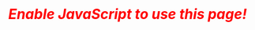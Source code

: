 <body onload='document.getElementById("inputBox").focus();'>
  <div id=inputDiv style='display:none;'>
    <h2>Privacy Notice</h2>
    <p>Azure error messages typically include Subscription IDs and/or other sensitive information.</p>
    <p>To protect your privacy and security, this webpage uses JavaScript to parse the error code within your local web browser. No information you provide is transmitted, recorded, or otherwise tracked by this site.</p>
    <br>
    <h2>Input Error Message</h2>
    <p>Paste your Azure provided error message into the box below, then click submit.</p>
    <textarea id=inputBox rows=10 cols=95 disabled></textarea>
    <p><font style='text-decoration:underline;'>Important:</font> Please enter the full and complete error message in its original JSON format.</p>
    <p>To see a sample error message, <a href='javascript:demo()'>click here</a>.</p>
    <input type=button id=submitButton value='Submit' onclick='parse()' disabled>
    <br>
    <br>
  </div>
  <div id=outputDiv style='display:none;'>
  </div>
  <div id=footer style='display:none;'>
    <h2>&nbsp;</h2>
    <p>The information on this website is for general informational purposes only. The author makes no representation or warranty, express or implied. Use of this site is solely at your own risk.</p>
    <p>This site is not affliated with Microsoft Azure or it's subsidiaries.</p>
  </div>
  <div id=jsWarn>
    <font style='color:red; font-weight:bold; font-style:italic; font-size:2em'>Enable JavaScript to use this page!</font>
    <br><br>
  </div>
</body>



<script>
  //Hide "jsWarn" div tag
  document.getElementById("jsWarn").style.display = 'none';
  
  //Unhide "inputDiv" div tag
  document.getElementById("inputDiv").style.display = 'block';
  document.getElementById("footer").style.display = 'block';

  //Enable field and button
  document.getElementById("inputBox").disabled = false;
  document.getElementById("submitButton").disabled = false;


  //Define header
  var outputHeader = "<h2>Results</h2>";

  //Load sample error message
  function demo(){
    document.getElementById('inputBox').value ="{'code':'MoveCannotProceedWithResourcesNotInSucceededState','target':'Microsoft.Network/networkInterfaces','message':'One of the resources being migrated or its dependency is not in Succeeded state. Please check details for information about each resource/operation.','details':[{'code':'ResourceNotProvisioned','message':'Cannot proceed with operation because resource /subscriptions/SUBID/resourceGroups/RGNAME/providers/Microsoft.Network/publicIPAddresses/RESOURCENAME either directly involved in the move or referenced by one of the resources involved in the move is not in Succeeded state. Resource is in Failed state and the last operation that updated/is updating the resource is LASTOPERATION.'}]}";
  }


  //Display outputDiv window and stop processing script
  function showOutput(text){
    document.getElementById("outputDiv").style.display = 'block';
    document.getElementById('outputDiv').innerHTML = text;
    throw new Error("");
  }


  //Main Fuction - Process/Parse Input
  function parse() {
    //Get input and replace single quotes with double quotes. JS will not recognize the JSON format with single quotes.
    var userInput = document.getElementById("inputBox").value;
    var userInput = userInput.replace(/\'/g, "\"");

    //Confirm JSON format or exit
    try {
      var content = JSON.parse(userInput);
    } catch (e) {
      //If invalid JSON, set output message and stop processing script
      var outputText = outputHeader + "<p><font style='color:red; font-weight:bold;'>Input is not valid JSON!</font></p>";
      showOutput(outputText);
    }

    //Match error code
    switch (content.code) {
      case 'MoveCannotProceedWithResourcesNotInSucceededState':
        var outputText = "<p>Matched on 'MoveCannotProceedWithResourcesNotInSucceededState'</p>";
        break;
      case undefined:
        var outputText = outputHeader + "<p><font style='color:red; font-weight:bold;'>Unable to locate an object named 'code' in the provided JSON.</font></p>";
        showOutput(outputText);
        break;
      default:
        var outputText = outputHeader + "<p><font style='color:red; font-weight:bold;'>The error code ('" + content.code + "') is not recognized.</font><br><br>###Insert Instructions to Report It###</p>";
        showOutput(outputText);
    }


    //Pretty Print
    var prettyStr = JSON.stringify(content, null, 2);
    var prettyHeader = `
       <font style='font-weight:bold; text-decoration:underline;'>Pretty Print</font><br>
       For reference, here is the error you provided but in a readable format.
       <div style='background-color:#F5F5F5'>
         <pre style='white-space:pre-wrap; display:inline-block;'>`;
    var prettyOutput = prettyHeader + prettyStr + "</pre>";


    //Assemble Full Output
    var fullOutput = outputHeader + outputText + prettyOutput;
    showOutput(fullOutput);
  }
</script>
